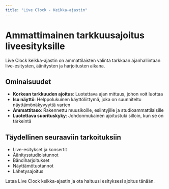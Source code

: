 ```yaml
---
title: "Live Clock - Keikka-ajastin"
---
```


# Ammattimainen tarkkuusajoitus liveesityksille

Live Clock keikka-ajastin on ammattilaisten valinta tarkkaan ajanhallintaan live-esitysten, äänitysten ja harjoitusten aikana.

## Ominaisuudet

- **Korkean tarkkuuden ajoitus**: Luotettava ajan mittaus, johon voit luottaa
- **Iso näyttö**: Helppolukuinen käyttöliittymä, joka on suunniteltu näyttämönäkyvyyttä varten
- **Ammattitaso**: Rakennettu muusikoille, esiintyjille ja studioammattilaisille
- **Luotettava suorituskyky**: Johdonmukainen ajoitustuki silloin, kun se on tärkeintä

## Täydellinen seuraaviin tarkoituksiin

- Live-esitykset ja konsertit
- Äänitysstudioistunnot
- Bändiharjoitukset
- Näyttämötuotannot
- Lähetysajoitus

Lataa Live Clock keikka-ajastin ja ota haltuusi esityksesi ajoitus tänään.